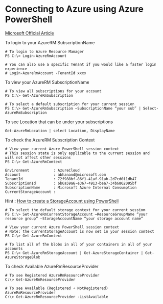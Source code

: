 # Connecting to Azure using Azure PowerShell

[ Microsoft Official Article ](https://azure.microsoft.com/en-us/documentation/articles/powershell-install-configure/)

To login to your AzureRM SubscriptionName
```
# To login to Azure Resource Manager
PS C:\> Login-AzureRmAccount

# You can also use a specific Tenant if you would like a faster login experience
# Login-AzureRmAccount -TenantId xxxx
```
To view your AzureRM SubscriptionName

```
# To view all subscriptions for your account
PS C:\> Get-AzureRmSubscription

# To select a default subscription for your current session
PS C:\> Get-AzureRmSubscription –SubscriptionName “your sub” | Select-AzureRmSubscription
```

To see Location that can be  under your subscriptions
```
Get-AzureRmLocation | select Location, DisplayName
```
To check the AzureRM Subscription Context
```
# View your current Azure PowerShell session context
# This session state is only applicable to the current session and will not affect other sessions
PS C:\> Get-AzureRmContext

Environment           : AzureCloud
Account               : abhanand@microsoft.com
TenantId              : 72f988bf-86f1-41af-91ab-2d7cd011db47
SubscriptionId        : 6b6a59a6-e367-4913-bea7-34b6862095bf
SubscriptionName      : Microsoft Azure Internal Consumption
CurrentStorageAccount :
```
Hint : [How to create a StorageAccount using PowerShell](https://github.com/abhishekanand/AzureLearning/blob/master/Module%20I/CreateStorageAccount.md)

```
# To select the default storage context for your current session
PS C:\> Set-AzureRmCurrentStorageAccount –ResourceGroupName “your resource group” –StorageAccountName “your storage account name”

# View your current Azure PowerShell session context
# Note: the CurrentStorageAccount is now set in your session context
PS C:\> Get-AzureRmContext

# To list all of the blobs in all of your containers in all of your accounts
PS C:\> Get-AzureRmStorageAccount | Get-AzureStorageContainer | Get-AzureStorageBlob
```

To check Available AzureRmResourceProvider
```
# To see Registered AzureRmResourceProvider
C:\> Get-AzureRmResourceProvider

# To see Available (Registered + NotRegistered) AzureRmResourceProvider
C:\> Get-AzureRmResourceProvider -ListAvailable
```
